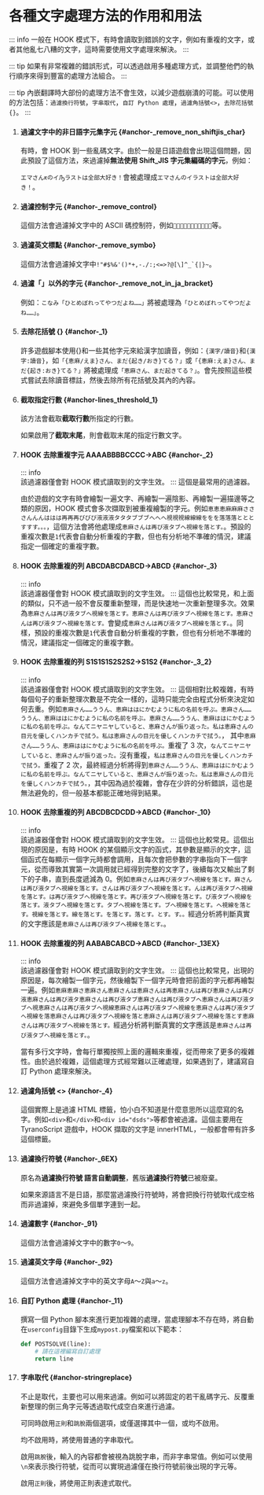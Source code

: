 # 各種文字處理方法的作用和用法

::: info
一般在 HOOK 模式下，有時會讀取到錯誤的文字，例如有重複的文字，或者其他亂七八糟的文字，這時需要使用文字處理來解決。
:::

::: tip
如果有非常複雜的錯誤形式，可以透過啟用多種處理方式，並調整他們的執行順序來得到豐富的處理方法組合。
:::

::: tip
內嵌翻譯時大部份的處理方法不會生效，以減少遊戲崩潰的可能。可以使用的方法包括：`過濾換行符號`，`字串取代`，`自訂 Python 處理`，`過濾角括號<>`，`去除花括號{}`。
:::


1. #### 過濾文字中的非日語字元集字元 {#anchor-_remove_non_shiftjis_char}

    有時，會 HOOK 到一些亂碼文字。由於一般是日語遊戲會出現這個問題，因此預設了這個方法，來過濾掉**無法使用 Shift_JIS 字元集編碼的字元**，例如：

    `エマさんԟのイԠラストは全部大好き！`會被處理成`エマさんのイラストは全部大好き！`。

1. #### 過濾控制字元 {#anchor-_remove_control}

    這個方法會過濾掉文字中的 ASCII 碼控制符，例如``等。

1. #### 過濾英文標點 {#anchor-_remove_symbo}

    這個方法會過濾掉文字中```!"#$%&'()*+,-./:;<=>?@[\]^_`{|}~```。

1. #### 過濾「」以外的字元 {#anchor-_remove_not_in_ja_bracket}

    例如：`こなみ「ひとめぼれってやつだよね……」`將被處理為`「ひとめぼれってやつだよね……」`。

1. #### 去除花括號 {} {#anchor-_1}

    許多遊戲腳本使用{}和一些其他字元來給漢字加讀音，例如：`{漢字/讀音}`和`{漢字:讀音}`，如`「{恵麻/えま}さん、まだ{起き/おき}てる？」`或`「{恵麻:えま}さん、まだ{起き:おき}てる？」`將被處理成`「恵麻さん、まだ起きてる？」`。會先按照這些模式嘗試去除讀音標註，然後去除所有花括號及其內的內容。

1. #### 截取指定行數 {#anchor-lines_threshold_1}

    該方法會截取**截取行數**所指定的行數。

    如果啟用了**截取末尾**，則會截取末尾的指定行數文字。

1. #### HOOK 去除重複字元 AAAABBBBCCCC->ABC {#anchor-_2}
    ::: info  
    該過濾器僅會對 HOOK 模式讀取到的文字生效。
    :::
    這個是最常用的過濾器。

    由於遊戲的文字有時會繪製一遍文字、再繪製一遍陰影、再繪製一遍描邊等之類的原因，HOOK 模式會多次擷取到被重複繪製的字元。例如`恵恵恵麻麻麻さささんんんははは再再再びびび液液液タタタブブブへへへ視視視線線線ををを落落落とととすすす。。。`，這個方法會將他處理成`恵麻さんは再び液タブへ視線を落とす。`。預設的重複次數是`1`代表會自動分析重複的字數，但也有分析地不準確的情況，建議指定一個確定的重複字數。

1. #### HOOK 去除重複的列 ABCDABCDABCD->ABCD {#anchor-_3}
    ::: info  
    該過濾器僅會對 HOOK 模式讀取到的文字生效。
    :::
    這個也比較常見，和上面的類似，只不過一般不會反覆重新整理，而是快速地一次重新整理多次。效果為`恵麻さんは再び液タブへ視線を落とす。恵麻さんは再び液タブへ視線を落とす。恵麻さんは再び液タブへ視線を落とす。`會變成`恵麻さんは再び液タブへ視線を落とす。`。同樣，預設的重複次數是`1`代表會自動分析重複的字數，但也有分析地不準確的情況，建議指定一個確定的重複字數。

1. #### HOOK 去除重複的列 S1S1S1S2S2S2->S1S2 {#anchor-_3_2}
    ::: info  
    該過濾器僅會對 HOOK 模式讀取到的文字生效。
    :::
    這個相對比較複雜，有時每個句子的重新整理次數是不完全一樣的，這時只能完全由程式分析來決定如何去重。例如`恵麻さん……ううん、恵麻ははにかむように私の名前を呼ぶ。恵麻さん……ううん、恵麻ははにかむように私の名前を呼ぶ。恵麻さん……ううん、恵麻ははにかむように私の名前を呼ぶ。なんてニヤニヤしていると、恵麻さんが振り返った。私は恵麻さんの目元を優しくハンカチで拭う。私は恵麻さんの目元を優しくハンカチで拭う。`， 其中`恵麻さん……ううん、恵麻ははにかむように私の名前を呼ぶ。`重複了 3 次，`なんてニヤニヤしていると、恵麻さんが振り返った。`沒有重複，`私は恵麻さんの目元を優しくハンカチで拭う。`重複了 2 次，最終經過分析將得到`恵麻さん……ううん、恵麻ははにかむように私の名前を呼ぶ。なんてニヤしていると、恵麻さんが振り返った。私は恵麻さんの目元を優しくハンカチで拭う。`，其中因為過於複雜，會存在少許的分析錯誤，這也是無法避免的，但一般基本都能正確地得到結果。

1. #### HOOK 去除重複的列 ABCDBCDCDD->ABCD {#anchor-_10}
    ::: info  
    該過濾器僅會對 HOOK 模式讀取到的文字生效。
    :::
    這個也比較常見。這個出現的原因是，有時 HOOK 的某個顯示文字的函式，其參數是顯示的文字，這個函式在每顯示一個字元時都會調用，且每次會把參數的字串指向下一個字元，從而導致其實第一次調用就已經得到完整的文字了，後續每次又輸出了剩下的子串，直到長度遞減為 0。例如`恵麻さんは再び液タブへ視線を落とす。麻さんは再び液タブへ視線を落とす。さんは再び液タブへ視線を落とす。んは再び液タブへ視線を落とす。は再び液タブへ視線を落とす。再び液タブへ視線を落とす。び液タブへ視線を落とす。液タブへ視線を落とす。タブへ視線を落とす。ブへ視線を落とす。へ視線を落とす。視線を落とす。線を落とす。を落とす。落とす。とす。す。。`經過分析將判斷真實的文字應該是`恵麻さんは再び液タブへ視線を落とす。`。

1. #### HOOK 去除重複的列 AABABCABCD->ABCD {#anchor-_13EX}
    ::: info  
    該過濾器僅會對 HOOK 模式讀取到的文字生效。
    :::
    這個也比較常見，出現的原因是，每次繪製一個字元，然後繪製下一個字元時會把前面的字元都再繪製一遍。例如`恵麻恵麻さ恵麻さん恵麻さんは恵麻さんは再恵麻さんは再び恵麻さんは再び液恵麻さんは再び液タ恵麻さんは再び液タブ恵麻さんは再び液タブへ恵麻さんは再び液タブへ視恵麻さんは再び液タブへ視線恵麻さんは再び液タブへ視線を恵麻さんは再び液タブへ視線を落恵麻さんは再び液タブへ視線を落と恵麻さんは再び液タブへ視線を落とす恵麻さんは再び液タブへ視線を落とす。`經過分析將判斷真實的文字應該是`恵麻さんは再び液タブへ視線を落とす。`。

    當有多行文字時，會每行單獨按照上面的邏輯來重複，從而帶來了更多的複雜性。由於過於複雜，這個處理方式經常難以正確處理，如果遇到了，建議寫自訂 Python 處理來解決。

1. #### 過濾角括號 <> {#anchor-_4}

    這個實際上是過濾 HTML 標籤，怕小白不知道是什麼意思所以這麼寫的名字。例如`<div>`和`</div>`和`<div id="dsds">`等都會被過濾。這個主要用在 TyranoScript 遊戲中，HOOK 擷取的文字是 innerHTML，一般都會帶有許多這個標籤。

1. #### 過濾換行符號 {#anchor-_6EX}

    原名為**過濾換行符號 語言自動調整**，舊版**過濾換行符號**已被廢棄。

    如果來源語言不是日語，那麼當過濾換行符號時，將會把換行符號取代成空格而非過濾掉，來避免多個單字連到一起。

1. #### 過濾數字 {#anchor-_91}

    這個方法會過濾掉文字中的數字`0`～`9`。

1. #### 過濾英文字母 {#anchor-_92}

    這個方法會過濾掉文字中的英文字母`A`～`Z`與`a`～`z`。

1. #### 自訂 Python 處理 {#anchor-_11}

    撰寫一個 Python 腳本來進行更加複雜的處理，當處理腳本不存在時，將自動在`userconfig`目錄下生成`mypost.py`檔案和以下範本：

    ```python
    def POSTSOLVE(line):
        # 請在這裡編寫自訂處理
        return line
    ```

1. #### 字串取代 {#anchor-stringreplace}

    不止是取代，主要也可以用來過濾。例如可以將固定的若干亂碼字元、反覆重新整理的倒三角字元等透過取代成空白來進行過濾。

    可同時啟用`正則`和`跳脫`兩個選項，或僅選擇其中一個，或均不啟用。

    均不啟用時，將使用普通的字串取代。

    啟用`跳脫`後，輸入的內容都會被視為跳脫字串，而非字串常值。例如可以使用`\n`來表示換行符號，從而可以實現過濾僅在換行符號前後出現的字元等。

    啟用`正則`後，將使用正則表達式取代。